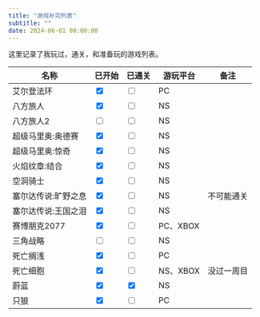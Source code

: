 ```yaml
---
title: "游戏补完列表"
subtitle: ""
date: 2024-06-01 00:00:00
---
```


这里记录了我玩过，通关，和准备玩的游戏列表。

| 名称         | 已开始                               | 已通关                               | 游玩平台    | 备注    |
| ---------- | --------------------------------- | --------------------------------- | ------- | ----- |
| 艾尔登法环      | <input type="checkbox" checked /> | <input type="checkbox" />         | PC      |       |
| 八方旅人       | <input type="checkbox" checked /> | <input type="checkbox" />         | NS      |       |
| 八方旅人2      | <input type="checkbox" />         | <input type="checkbox" />         | NS      |       |
| 超级马里奥:奥德赛  | <input type="checkbox" checked /> | <input type="checkbox" />         | NS      |       |
| 超级马里奥:惊奇   | <input type="checkbox" checked /> | <input type="checkbox" />         | NS      |       |
| 火焰纹章:结合    | <input type="checkbox" checked /> | <input type="checkbox" />         | NS      |       |
| 空洞骑士       | <input type="checkbox" checked /> | <input type="checkbox" />         | NS      |       |
| 塞尔达传说:旷野之息 | <input type="checkbox" checked /> | <input type="checkbox" />         | NS      | 不可能通关 |
| 塞尔达传说:王国之泪 | <input type="checkbox" checked /> | <input type="checkbox" />         | NS      |       |
| 赛博朋克2077   | <input type="checkbox" checked /> | <input type="checkbox" />         | PC、XBOX |       |
| 三角战略       | <input type="checkbox"  />        | <input type="checkbox" />         | NS      |       |
| 死亡搁浅       | <input type="checkbox" checked /> | <input type="checkbox" />         | PC      |       |
| 死亡细胞       | <input type="checkbox" checked /> | <input type="checkbox" />         | NS、XBOX | 没过一周目 |
| 蔚蓝         | <input type="checkbox" checked /> | <input type="checkbox" checked /> | NS      |       |
| 只狼         | <input type="checkbox" checked /> | <input type="checkbox" />         | PC      |       |




